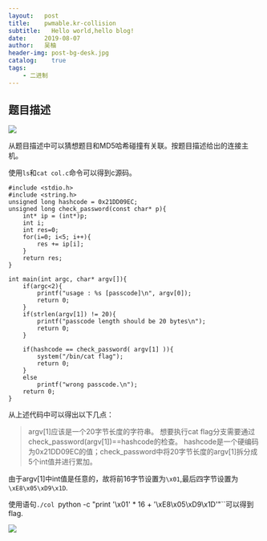 ```yaml
---
layout:   post
title:    pwmable.kr-collision
subtitle:   Hello world,hello blog!
date:     2019-08-07
author:   吴柚
header-img: post-bg-desk.jpg
catalog:    true
tags:
    - 二进制
---
```


## 题目描述

![](http://ww1.sinaimg.cn/large/006bbSI6ly1g5rlwwd1o7j30kl0dl0t7.jpg)

从题目描述中可以猜想题目和MD5哈希碰撞有关联。按题目描述给出的连接主机。

使用`ls`和`cat col.c`命令可以得到c源码。

```
#include <stdio.h>
#include <string.h>
unsigned long hashcode = 0x21DD09EC;
unsigned long check_password(const char* p){
	int* ip = (int*)p;
	int i;
	int res=0;
	for(i=0; i<5; i++){
		res += ip[i];
	}
	return res;
}

int main(int argc, char* argv[]){
	if(argc<2){
		printf("usage : %s [passcode]\n", argv[0]);
		return 0;
	}
	if(strlen(argv[1]) != 20){
		printf("passcode length should be 20 bytes\n");
		return 0;
	}

	if(hashcode == check_password( argv[1] )){
		system("/bin/cat flag");
		return 0;
	}
	else
		printf("wrong passcode.\n");
	return 0;
}
```

从上述代码中可以得出以下几点：

> argv[1]应该是一个20字节长度的字符串。
> 想要执行cat flag分支需要通过check_password(argv[1])==hashcode的检查。
> hashcode是一个硬编码为0x21DD09EC的值；check_password中将20字节长度的argv[1]拆分成5个int值并进行累加。

由于argv[1]中int值是任意的，故将前16字节设置为`\x01`,最后四字节设置为`\xE8\x05\xD9\x1D`.

使用语句`./col `python -c "print '\x01' * 16 + '\xE8\x05\xD9\x1D'"``可以得到flag.

![](http://ww1.sinaimg.cn/large/006bbSI6ly1g5rmemvypfj30rw0kwjv7.jpg)
